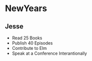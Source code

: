 # NewYears

## Jesse

* Read 25 Books
* Publish 40 Episodes
* Contribute to Elm
* Speak at a Conference Interantionally

